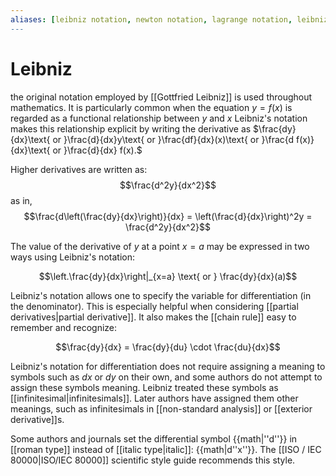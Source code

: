 ```yaml
---
aliases: [leibniz notation, newton notation, lagrange notation, leibniz's notation, newton's notation, lagrange's notation]
---
```

# Leibniz
the original notation employed by [[Gottfried Leibniz]] is used throughout mathematics. It is particularly common when the equation $y = f(x)$ is regarded as a functional relationship between $y$ and $x$ Leibniz's notation makes this relationship explicit by writing the derivative as $\frac{dy}{dx}\text{ or }\frac{d}{dx}y\text{ or }\frac{df}{dx}(x)\text{ or }\frac{d f(x)}{dx}\text{ or }\frac{d}{dx} f(x).$

Higher derivatives are written as:
$$\frac{d^2y}{dx^2}$$
as in,
$$\frac{d\left(\frac{dy}{dx}\right)}{dx} = \left(\frac{d}{dx}\right)^2y = \frac{d^2y}{dx^2}$$

The value of the derivative of $y$ at a point $x=a$ may be expressed in two ways using Leibniz's notation:

$$\left.\frac{dy}{dx}\right|_{x=a} \text{ or } \frac{dy}{dx}(a)$$

Leibniz's notation allows one to specify the variable for differentiation (in the denominator). This is especially helpful when considering [[partial derivatives|partial derivative]].  It also makes the [[chain rule]] easy to remember and recognize:

$$\frac{dy}{dx} = \frac{dy}{du} \cdot \frac{du}{dx}$$

Leibniz's notation for differentiation does not require assigning a meaning to symbols such as $dx$ or $dy$ on their own, and some authors do not attempt to assign these symbols meaning.  Leibniz treated these symbols as [[infinitesimal|infinitesimals]].  Later authors have assigned them other meanings, such as infinitesimals in [[non-standard analysis]] or [[exterior derivative]]s.

Some authors and journals set the differential symbol {{math|''d''}} in [[roman type]] instead of [[italic type|italic]]: {{math|d''x''}}. The [[ISO / IEC 80000|ISO/IEC 80000]] scientific style guide recommends this style.


